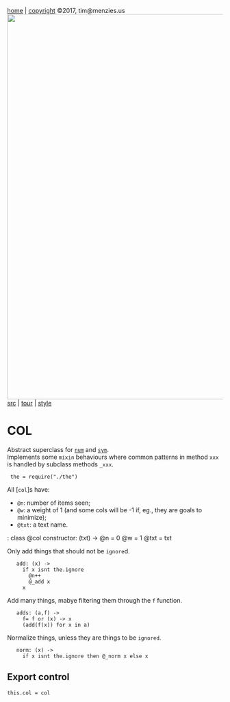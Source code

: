 [home](http://tiny.cc/koff) |
[copyright](https://github.com/koffee/script/blob/master/LICENSE.md) &copy;2017, tim&commat;menzies.us<br>
[<img width=900 src=https://raw.githubusercontent.com/koffee/script/master/img/head.jpg>](http://tiny.cc/koffee)<br>
[src](https://github.com/koffee/script/tree/master/lib) |
[tour](https://github.com/koffee/script/blob/master/docs/TOUR.md) |
[style](https://github.com/koffee/script/blob/master/docs/STYLE.md) 

# COL

Abstract superclass for [`num`](num.coffee.md) and [`sym`](sym.coffee.md).  
Implements some `mixin` behaviours where common patterns in 
method `xxx` is handled by subclass methods `_xxx`.

     the = require("./the")

All [`col`]s have:

- `@n`: number of items seen;   
- `@w`: a weight of 1 (and some cols will be -1 if, eg., they are goals to minimize);
- `@txt`: a text name.

:
     class @col
       constructor: (txt) ->
         @n   = 0
         @w   = 1
         @txt = txt

Only add things that should not be `ignore`d.

       add: (x) ->
         if x isnt the.ignore 
           @n++
           @_add x
         x

Add many things, mabye filtering them through the `f` function.

       adds: (a,f) ->
         f= f or (x) -> x
         (add(f(x)) for x in a)

Normalize things, unless they are things to be `ignored`.

       norm: (x) ->
         if x isnt the.ignore then @_norm x else x

## Export control

    this.col = col

